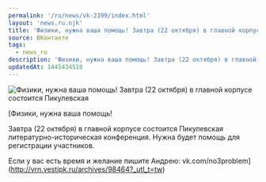 ```yaml
---
permalink: '/ru/news/vk-2399/index.html'
layout: 'news.ru.njk'
title: 'Физики, нужна ваша помощь! Завтра (22 октября) в главной корпусе состоится Пикулевская литературно-историческая конференция'
source: ВКонтакте
tags:
  - news_ru
description: 'Физики, нужна ваша помощь! Завтра (22 октября) в главной корпусе состоится Пикулевская литературно-историческая конференция'
updatedAt: 1445434518
---
```

![Физики, нужна ваша помощь! Завтра (22 октября) в главной корпусе состоится Пикулевская](https://sun9-66.userapi.com/c628822/v628822011/182a4/EefzzDq_bxo.jpg)

[Физики, нужна ваша помощь!

Завтра (22 октября) в главной корпусе состоится Пикулевская литературно-историческая конференция. Нужна будет помощь для регистрации участников.

Если у вас есть время и желание пишите Андрею: vk.com/no3problem](http://vrn.vestipk.ru/archives/98464?_utl_t=tw)
